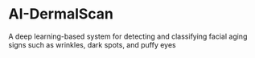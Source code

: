 # AI-DermalScan
A deep learning-based system for detecting and classifying facial aging signs such as wrinkles, dark spots, and puffy eyes
